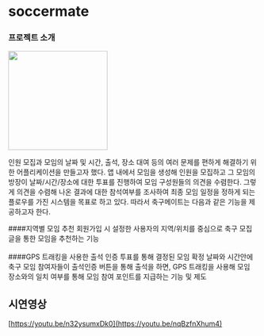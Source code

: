 # soccermate

### 프로젝트 소개
<img src = "https://github.com/jjieun412/soccermate/assets/61269877/38aa2308-484d-400a-a640-88ec8d7e8cff" width="200" height="200"/>

인원 모집과 모임의 날짜 및 시간, 출석, 장소 대여 등의 여러 문제를 편하게 해결하기 위한 어플리케이션을 만들고자 했다. 앱 내에서 모임을 생성해 인원을 모집하고 그 모임의 방장이 날짜/시간/장소에 대한 투표를 진행하여 모임 구성원들의 의견을 수렴한다. 그렇게 의견을 수렴해 나온 결과에 대한 참석여부를 조사하여 최종 모임 일정을 정하게 되는 플로우를 가진 시스템을 목표로 하고 있다. 따라서 축구메이트는 다음과 같은 기능을 제공하고자 한다.

####지역별 모임 추천
회원가입 시 설정한 사용자의 지역/위치를 중심으로 축구 모집 글을 통한 모임을 추천하는 기능
<br><br>
####GPS 트래킹을 사용한 출석 인증
투표를 통해 결정된 모임 확정 날짜와 시간안에 축구 모임 참여자들이 출석인증 버튼을 통해 출석을 하면, GPS 트래킹을 사용해 모임 장소와의 일치 여부를 통해 모임 참여 포인트를 지급하는 기능 및 제도


## 시연영상
[https://youtu.be/n32ysumxDk0](https://youtu.be/nqBzfnXhum4)
<br><br>





